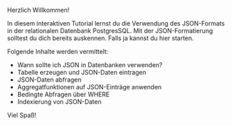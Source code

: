 Herzlich Willkommen!

In diesem interaktiven Tutorial lernst du die Verwendung des JSON-Formats in der relationalen Datenbank PostgresSQL.
Mit der JSON-Formatierung solltest du dich bereits auskennen. Falls ja kannst du hier starten.

Folgende Inhalte werden vermittelt:
- Wann sollte ich JSON in Datenbanken verwenden?
- Tabelle erzeugen und JSON-Daten eintragen
- JSON-Daten abfragen
- Aggregatfunktionen auf JSON-Einträge anwenden
- Bedingte Abfragen über WHERE
- Indexierung von JSON-Daten

Viel Spaß!
